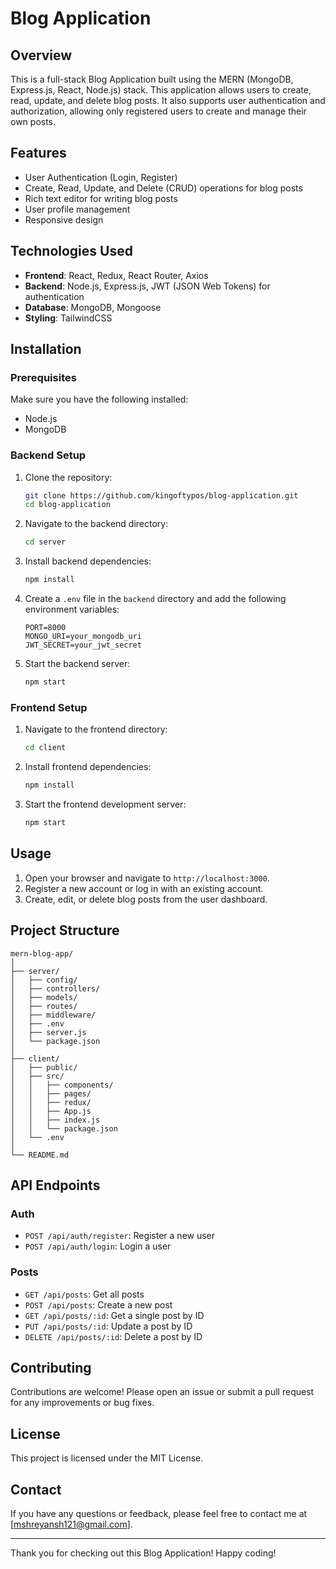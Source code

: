 # Blog Application

## Overview
This is a full-stack Blog Application built using the MERN (MongoDB, Express.js, React, Node.js) stack. This application allows users to create, read, update, and delete blog posts. It also supports user authentication and authorization, allowing only registered users to create and manage their own posts.

## Features
- User Authentication (Login, Register)
- Create, Read, Update, and Delete (CRUD) operations for blog posts
- Rich text editor for writing blog posts
- User profile management
- Responsive design

## Technologies Used
- **Frontend**: React, Redux, React Router, Axios
- **Backend**: Node.js, Express.js, JWT (JSON Web Tokens) for authentication
- **Database**: MongoDB, Mongoose
- **Styling**: TailwindCSS

## Installation

### Prerequisites
Make sure you have the following installed:
- Node.js
- MongoDB

### Backend Setup
1. Clone the repository:
   ```sh
   git clone https://github.com/kingoftypos/blog-application.git
   cd blog-application
   ```

2. Navigate to the backend directory:
   ```sh
   cd server
   ```

3. Install backend dependencies:
   ```sh
   npm install
   ```

4. Create a `.env` file in the `backend` directory and add the following environment variables:
   ```env
   PORT=8000
   MONGO_URI=your_mongodb_uri
   JWT_SECRET=your_jwt_secret
   ```

5. Start the backend server:
   ```sh
   npm start
   ```

### Frontend Setup
1. Navigate to the frontend directory:
   ```sh
   cd client
   ```

2. Install frontend dependencies:
   ```sh
   npm install
   ```

3. Start the frontend development server:
   ```sh
   npm start
   ```

## Usage
1. Open your browser and navigate to `http://localhost:3000`.
2. Register a new account or log in with an existing account.
3. Create, edit, or delete blog posts from the user dashboard.

## Project Structure
```
mern-blog-app/
│
├── server/
│   ├── config/
│   ├── controllers/
│   ├── models/
│   ├── routes/
│   ├── middleware/
│   ├── .env
│   ├── server.js
│   └── package.json
│
├── client/
│   ├── public/
│   ├── src/
│   │   ├── components/
│   │   ├── pages/
│   │   ├── redux/
│   │   ├── App.js
│   │   ├── index.js
│   │   └── package.json
│   └── .env
│
└── README.md
```

## API Endpoints

### Auth
- `POST /api/auth/register`: Register a new user
- `POST /api/auth/login`: Login a user

### Posts
- `GET /api/posts`: Get all posts
- `POST /api/posts`: Create a new post
- `GET /api/posts/:id`: Get a single post by ID
- `PUT /api/posts/:id`: Update a post by ID
- `DELETE /api/posts/:id`: Delete a post by ID

## Contributing
Contributions are welcome! Please open an issue or submit a pull request for any improvements or bug fixes.

## License
This project is licensed under the MIT License.

## Contact
If you have any questions or feedback, please feel free to contact me at [mshreyansh121@gmail.com].

---

Thank you for checking out this Blog Application! Happy coding!
